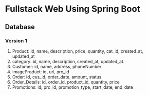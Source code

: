 # Fullstack Web Using Spring Boot

## Database
### Version 1
1. Product: id, name, description, price, quantity, cat_id, created_at, updated_at
2. category: id, name, description, created_at, updated_at.
3. Customer: id, name, address, phoneNumber
4. ImageProduct: id, url, pro_id
5. Order: id, cus_id, order_date, amount, status
6. Order_Details: id, order_id, product_id, quantity, price
7. Promotions: id, pro_id, promotion_type, start_date, end_date



